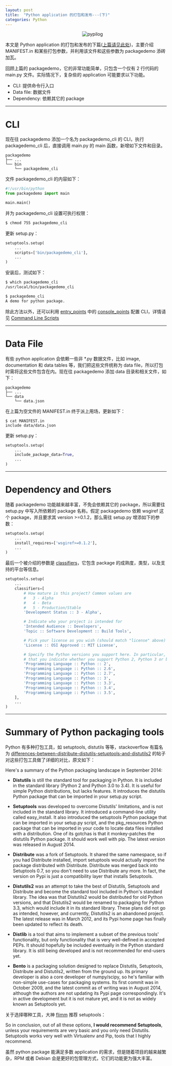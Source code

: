 ```yaml
---
layout: post
title:  "Python application 的打包和发布---(下)"
categories: Python
---
```


&nbsp;&nbsp;&nbsp;&nbsp;&nbsp;&nbsp;&nbsp;&nbsp;&nbsp;&nbsp;&nbsp;&nbsp;&nbsp;&nbsp;&nbsp;&nbsp;&nbsp;&nbsp;&nbsp;&nbsp;&nbsp;&nbsp;&nbsp;&nbsp;&nbsp;&nbsp;&nbsp;&nbsp;&nbsp;&nbsp;&nbsp;&nbsp;&nbsp;&nbsp;&nbsp;&nbsp;&nbsp;&nbsp;&nbsp;&nbsp;&nbsp;&nbsp;&nbsp;&nbsp;&nbsp;&nbsp;&nbsp;&nbsp;&nbsp;&nbsp;&nbsp;&nbsp;&nbsp;&nbsp;&nbsp;&nbsp;&nbsp;&nbsp;&nbsp;&nbsp;&nbsp;![pypilog](http://7xp2eu.com1.z0.glb.clouddn.com/pipylog.png)


本文是 Python application 的打包和发布的下篇([上篇请见此处](http://wsfdl.com/python/2015/09/06/Python%E5%BA%94%E7%94%A8%E7%9A%84%E6%89%93%E5%8C%85%E5%92%8C%E5%8F%91%E5%B8%83.html))，主要介绍 MANIFEST.in 和某些打包参数，并利用该文件和这些参数为 packagedemo 添砖加瓦。

回顾上篇的 packagedemo，它的非常功能简单，只包含一个仅有 2 行代码的 main.py 文件。实际情况下，复杂些的 application 可能要求以下功能。

- CLI: 提供命令行入口
- Data file: 数据文件
- Dependency: 依赖其它的 package

-------------------------

# CLI

现在往 packagedemo 添加一个名为 packagedemo_cli 的 CLI，执行 packagedemo_cli 后，直接调用  main.py 的 main 函数，新增如下文件和目录。

~~~
packagedemo
├── ...
└── bin
    └── packagedemo_cli
~~~

文件 packagedemo_cli 的内容如下：

~~~ python
#!/usr/bin/python
from packagedemo import main

main.main()
~~~

并为 packagedemo_cli 设置可执行权限：

~~~ bash
$ chmod 755 packagedemo_cli
~~~

更新 setup.py：

~~~ python
setuptools.setup(
    ...
    scripts=['bin/packagedemo_cli'],
    ...
)
~~~

安装后，测试如下：

~~~ bash
$ which packagedemo_cli
/usr/local/bin/packagedemo_cli

$ packagedemo_cli
A demo for python package.
~~~

除此方法以外，还可以利用 [entry_points](https://packaging.python.org/en/latest/distributing/#id51) 中的 [console_points](https://packaging.python.org/en/latest/distributing/#console-scripts) 配置 CLI，详情请见 [Command Line Scripts](http://python-packaging.readthedocs.org/en/latest/command-line-scripts.html)

-------------------------

# Data File

有些 python application 会依赖一些非 *.py 数据文件，比如 image, documentation 和 data tables 等，我们把这些文件统称为 data file，所以打包时需将这些文件包含在内。现在往 packagedemo 添加 data 目录和相关文件，如下：

~~~
packagedemo
├── ...
└── data
    └── data.json
~~~

在上篇为空文件的 MANIFEST.in 终于派上用场，更新如下：

~~~
$ cat MANIFEST.in
include data/data.json
~~~

更新 setup.py：

~~~ python
setuptools.setup(
    ...
    include_package_data=True,
    ...
)
~~~

-------------------------

# Dependency and Others

随着 packagedemo 功能越来越丰富，不免会依赖其它的 package，所以需要往 setup.py 中写入所依赖的 package 名称。假定 packagedemo 依赖 wsgiref 这个 package，并且要求其 version >=0.1.2，那么需往 setup.py 增添如下的参数：

~~~ python
setuptools.setup(
    ...
    install_requires=['wsgiref>=0.1.2'],
    ...
)
~~~

最后一个被介绍的参数是 [classifiers](https://pypi.python.org/pypi?%3Aaction=list_classifiers)，它包含 package 的成熟度，类型，以及支持的平台等信息。

~~~ python
setuptools.setup(
    ...
    classifiers=[
        # How mature is this project? Common values are
        #   3 - Alpha
        #   4 - Beta
        #   5 - Production/Stable
        'Development Status :: 3 - Alpha',

        # Indicate who your project is intended for
        'Intended Audience :: Developers',
        'Topic :: Software Development :: Build Tools',

        # Pick your license as you wish (should match "license" above)
        'License :: OSI Approved :: MIT License',

        # Specify the Python versions you support here. In particular, ensure
        # that you indicate whether you support Python 2, Python 3 or both.
        'Programming Language :: Python :: 2',
        'Programming Language :: Python :: 2.6',
        'Programming Language :: Python :: 2.7',
        'Programming Language :: Python :: 3',
        'Programming Language :: Python :: 3.3',
        'Programming Language :: Python :: 3.4',
        'Programming Language :: Python :: 3.5',
    ],
    ...
)
~~~

----------------------

# Summary of Python packaging tools

Python 有多种打包工具，如 setuptools, distutils 等等，stackoverflow 有篇名为 [differences-between-distribute-distutils-setuptools-and-distutils2](http://stackoverflow.com/questions/6344076/differences-between-distribute-distutils-setuptools-and-distutils2) 的帖子对这些打包工具做了详细的对比，原文如下：

Here's a summary of the Python packaging landscape in September 2014:

- **Distutils** is still the standard tool for packaging in Python. It is included in the standard library (Python 2 and Python 3.0 to 3.4). It is useful for simple Python distributions, but lacks features. It introduces the distutils Python package that can be imported in your setup.py script.

- **Setuptools** was developed to overcome Distutils' limitations, and is not included in the standard library. It introduced a command-line utility called easy_install. It also introduced the setuptools Python package that can be imported in your setup.py script, and the pkg_resources Python package that can be imported in your code to locate data files installed with a distribution. One of its gotchas is that it monkey-patches the distutils Python package. It should work well with pip. The latest version was released in August 2014.

- **Distribute** was a fork of Setuptools. It shared the same namespace, so if you had Distribute installed, import setuptools would actually import the package distributed with Distribute. Distribute was merged back into Setuptools 0.7, so you don't need to use Distribute any more. In fact, the version on Pypi is just a compatibility layer that installs Setuptools.

- **Distutils2** was an attempt to take the best of Distutils, Setuptools and Distribute and become the standard tool included in Python's standard library. The idea was that Distutils2 would be distributed for old Python versions, and that Distutils2 would be renamed to packaging for Python 3.3, which would include it in its standard library. These plans did not go as intended, however, and currently, Distutils2 is an abandoned project. The latest release was in March 2012, and its Pypi home page has finally been updated to reflect its death.

- **Distlib** is a tool that aims to implement a subset of the previous tools' functionality, but only functionality that is very well-defined in accepted PEPs. It should hopefully be included eventually in the Python standard library. It is still being developed and is not recommended for end-users yet.

- **Bento** is a packaging solution designed to replace Distutils, Setuptools, Distribute and Distutils2, written from the ground up. Its primary developer is also a core developer of numpy/scipy, so he's familiar with non-simple use-cases for packaging systems. Its first commit was in October 2009, and the latest commit as of writing was in August 2014, although the authors are not updating its Pypi page correspondingly. It's in active development but it is not mature yet, and it is not as widely known as Setuptools yet.

关于选择哪种工具，大神 [flimm](http://stackoverflow.com/users/247696/flimm) 推荐 setuptools：

So in conclusion, out of all these options, **I would recommend Setuptools**, unless your requirements are very basic and you only need Distutils. Setuptools works very well with Virtualenv and Pip, tools that I highly recommend.

虽然 python package 能满足多数 application 的需求，但是随着项目的越来越繁杂，RPM 或者 Debian 会是更好的包管理方式，它们的功能更为强大丰富。